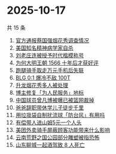 # 2025-10-17

共 15 条

<!-- BEGIN -->
<!-- 最后更新时间 Fri Oct 17 2025 05:17:46 GMT+0800 (China Standard Time) -->

1. [官方通报蔡国强烟花秀调查情况](https://www.zhihu.com/search?q=%E5%AE%98%E6%96%B9%E9%80%9A%E6%8A%A5%E8%94%A1%E5%9B%BD%E5%BC%BA%E7%83%9F%E8%8A%B1%E7%A7%80%E8%B0%83%E6%9F%A5%E6%83%85%E5%86%B5)
1. [美国知名精神病学家自杀](https://www.zhihu.com/search?q=%E7%BE%8E%E5%9B%BD%E7%9F%A5%E5%90%8D%E7%B2%BE%E7%A5%9E%E7%97%85%E5%AD%A6%E5%AE%B6%E8%87%AA%E6%9D%80)
1. [刘老庄连被授予时代楷模称号](https://www.zhihu.com/search?q=%E5%88%98%E8%80%81%E5%BA%84%E8%BF%9E%E8%A2%AB%E6%8E%88%E4%BA%88%E6%97%B6%E4%BB%A3%E6%A5%B7%E6%A8%A1%E7%A7%B0%E5%8F%B7)
1. [为何大明王朝 1566 十年后才获好评](https://www.zhihu.com/search?q=%E4%B8%BA%E4%BD%95%E5%A4%A7%E6%98%8E%E7%8E%8B%E6%9C%9D%201566%20%E5%8D%81%E5%B9%B4%E5%90%8E%E6%89%8D%E8%8E%B7%E5%A5%BD%E8%AF%84)
1. [跑腿骑手取走万元手机后失联](https://www.zhihu.com/search?q=%E8%B7%91%E8%85%BF%E9%AA%91%E6%89%8B%E5%8F%96%E8%B5%B0%E4%B8%87%E5%85%83%E6%89%8B%E6%9C%BA%E5%90%8E%E5%A4%B1%E8%81%94)
1. [BLG 0:1 爆冷不敌 100T](https://www.zhihu.com/search?q=BLG%200%3A1%20%E7%88%86%E5%86%B7%E4%B8%8D%E6%95%8C%20100T)
1. [升龙烟花秀多人被处理](https://www.zhihu.com/search?q=%E5%8D%87%E9%BE%99%E7%83%9F%E8%8A%B1%E7%A7%80%E5%A4%9A%E4%BA%BA%E8%A2%AB%E5%A4%84%E7%90%86)
1. [博主修复「为人民服务」地标](https://www.zhihu.com/search?q=%E5%8D%9A%E4%B8%BB%E4%BF%AE%E5%A4%8D%E3%80%8C%E4%B8%BA%E4%BA%BA%E6%B0%91%E6%9C%8D%E5%8A%A1%E3%80%8D%E5%9C%B0%E6%A0%87)
1. [中国球员曾凡博被曝已被篮网裁掉](https://www.zhihu.com/search?q=%E4%B8%AD%E5%9B%BD%E7%90%83%E5%91%98%E6%9B%BE%E5%87%A1%E5%8D%9A%E8%A2%AB%E6%9B%9D%E5%B7%B2%E8%A2%AB%E7%AF%AE%E7%BD%91%E8%A3%81%E6%8E%89)
1. [爸爸辞职带休学儿子徒步千里](https://www.zhihu.com/search?q=%E7%88%B8%E7%88%B8%E8%BE%9E%E8%81%8C%E5%B8%A6%E4%BC%91%E5%AD%A6%E5%84%BF%E5%AD%90%E5%BE%92%E6%AD%A5%E5%8D%83%E9%87%8C)
1. [用垃圾袋自制扰流球「防台风」有用吗](https://www.zhihu.com/search?q=%E7%94%A8%E5%9E%83%E5%9C%BE%E8%A2%8B%E8%87%AA%E5%88%B6%E6%89%B0%E6%B5%81%E7%90%83%E3%80%8C%E9%98%B2%E5%8F%B0%E9%A3%8E%E3%80%8D%E6%9C%89%E7%94%A8%E5%90%97)
1. [有偿带人进山姆5元一个人头](https://www.zhihu.com/search?q=%E6%9C%89%E5%81%BF%E5%B8%A6%E4%BA%BA%E8%BF%9B%E5%B1%B1%E5%A7%865%E5%85%83%E4%B8%80%E4%B8%AA%E4%BA%BA%E5%A4%B4)
1. [美团外卖骑手屏蔽顾客功能带来什么影响](https://www.zhihu.com/search?q=%E7%BE%8E%E5%9B%A2%E5%A4%96%E5%8D%96%E9%AA%91%E6%89%8B%E5%B1%8F%E8%94%BD%E9%A1%BE%E5%AE%A2%E5%8A%9F%E8%83%BD%E5%B8%A6%E6%9D%A5%E4%BB%80%E4%B9%88%E5%BD%B1%E5%93%8D)
1. [云南荒野之国公园部分雕塑被指恐怖](https://www.zhihu.com/search?q=%E4%BA%91%E5%8D%97%E8%8D%92%E9%87%8E%E4%B9%8B%E5%9B%BD%E5%85%AC%E5%9B%AD%E9%83%A8%E5%88%86%E9%9B%95%E5%A1%91%E8%A2%AB%E6%8C%87%E6%81%90%E6%80%96)
1. [山东聊城一起酒驾致 8 人死亡](https://www.zhihu.com/search?q=%E5%B1%B1%E4%B8%9C%E8%81%8A%E5%9F%8E%E4%B8%80%E8%B5%B7%E9%85%92%E9%A9%BE%E8%87%B4%208%20%E4%BA%BA%E6%AD%BB%E4%BA%A1)

<!-- END -->
